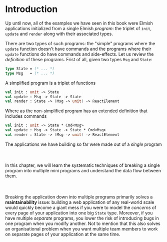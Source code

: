 # Introduction

Up until now, all of the examples we have seen in this book were Elmish applications initialized from a single Elmish *program*: the triplet of `init`, `update` and `render` along with their associated types.

There are two types of such programs: the "simple" programs where the `update` function doesn't have commands and the programs where their `update` functions do have commands and side-effects. Let us review the *definition* of these programs. Frist of all, given two types `Msg` and `State`:
```fsharp
type State = (* ... *)
type Msg   = (* ... *)
```
A simplified program is a triplet of functions
```fsharp
val init : unit -> State
val update : Msg -> State -> State
val render : State -> (Msg -> unit) -> ReactElement
```
Where as the non-simplified program has an extended definition that includes commands
```fsharp
val init : unit -> State * Cmd<Msg>
val update : Msg -> State -> State * Cmd<Msg>
val render : State -> (Msg -> unit) -> ReactElement
```
The applications we have building so far were made out of a *single* program

<div style="width:100%; margin: 50px">
  <div style="margin: 0 auto; width:60%;">
    <resolved-image source="/images/scaling/simple-app.png" />
  </div>
</div>

In this chapter, we will learn the systematic techniques of breaking a single program into multiple mini programs and understand the data flow between them.

<div style="width:100%; margin: 50px">
  <div style="margin: 0 auto; width:80%;">
    <resolved-image source="/images/scaling/multi-program-app.png" />
  </div>
</div>

Breaking the application down into multiple programs primarily solves a **maintainability** issue: building a web application of any real-world scale would quickly become a giant mess if you were to model the *concerns* of every page of your application into one big `State` type. Moreover, if you have multiple *separate* programs, you lower the risk of introducing bugs in one program when you modify another. Not to mention that this also solves an organisational problem when you want multiple team members to work on separate pages of your application at the same time.